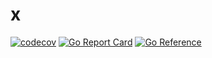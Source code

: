 # x

[![codecov](https://codecov.io/gh/xoctopus/x/graph/badge.svg?token=5LZDQ1YO33)](https://codecov.io/gh/xoctopus/x)
[![Go Report Card](https://goreportcard.com/badge/github.com/xoctopus/x)](https://goreportcard.com/report/github.com/xoctopus/x)
[![Go Reference](https://pkg.go.dev/badge/github.com/xoctopus/x.svg)](https://pkg.go.dev/github.com/xoctopus/x)
